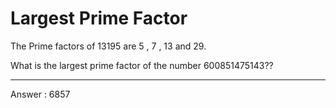 # Largest Prime Factor

The Prime factors of $13195$ are $5$ , $7$ , $13$ and $29$.

What is the largest prime factor of the number $600851475143$??

---

Answer : 6857

